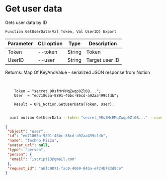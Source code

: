 ﻿---
sidebar_position: 2
---

# Get user data
 Gets user data by ID



`Function GetUserData(Val Token, Val UserID) Export`

  | Parameter | CLI option | Type | Description |
  |-|-|-|-|
  | Token | --token | String | Token |
  | UserID | --user | String | Target user ID |

  
  Returns:  Map Of KeyAndValue - serialized JSON response from Notion

<br/>




```bsl title="Code example"
    Token = "secret_9RsfMrRMqZwqp0Zl0B...";
    User  = "ed71865a-9891-46bc-86cd-a92aa499cfdb";

    Result = OPI_Notion.GetUserData(Token, User);
```



```sh title="CLI command example"
    
  oint notion GetUserData --token "secret_9RsfMrRMqZwqp0Zl0B..." --user "ed71865a989146bc86cdwdf24..."

```

```json title="Result"
{
 "object": "user",
 "id": "ed71865a-9891-46bc-86cd-a92aa499cfdb",
 "name": "Techno Pizza",
 "avatar_url": null,
 "type": "person",
 "person": {
  "email": "iscript13@gmail.com"
 },
 "request_id": "a6fc9071-fac0-4069-84ba-e724b783d9ce"
}
```
